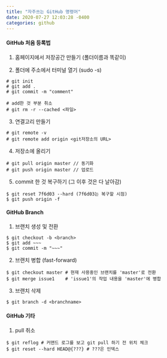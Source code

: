 ```yaml
---
title: "자주쓰는 GitHub 명령어"
date: 2020-07-27 12:03:28 -0400
categories: github
---
```


#### GitHub 처음 등록법
1. 홈페이지에서 저장공간 만들기 (폴더이름과 똑같이)

2. 폴더에 주소에서 터미널 열기 (sudo -s)
```
# git init
# git add .
# git commit -m "comment"
```
```
# add한 것 부분 취소
# git rm -r --cached <파일>
```
3. 연결고리 만들기
```
# git remote -v
# git remote add origin <git저장소의 URL>
```

4. 저장소에 올리기
```
# git pull origin master // 동기화
# git push origin master // 업로드
```

5. commit 한 것 복구하기 (그 이후 것은 다 날아감)
```
$ git reset 7f6d03 --hard (7f6d03는 복구할 시점)
$ git push origin -f
```

#### GitHub Branch
1. 브랜치 생성 및 전환
```
$ git checkout -b <branch>
$ git add ~~~
$ git commit -m "~~~"
```

2. 브랜치 병합 (fast-forward)
```
$ git checkout master # 현재 사용중인 브랜치를 'master'로 전환
$ git merge issue1    # 'issue1'의 작업 내용을 'master'에 병합
```

3. 브랜치 삭제
```
$ git branch -d <branchname>
```

#### GitHub 기타
1. pull 취소
```
$ git reflog # 커맨드 로그를 보고 git pull 하기 전 위치 체크
$ git reset --hard HEAD@{???} # ???은 인덱스
```
